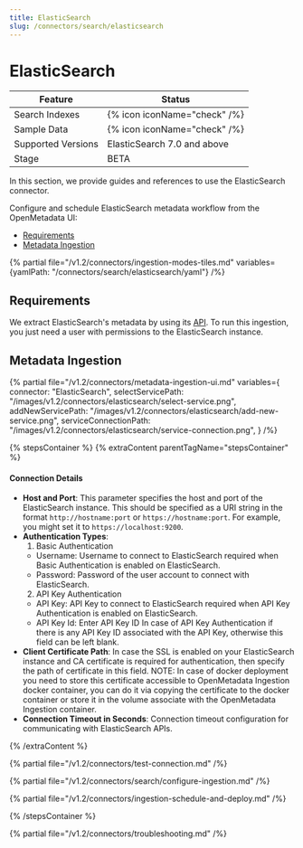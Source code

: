 ```yaml
---
title: ElasticSearch
slug: /connectors/search/elasticsearch
---
```


# ElasticSearch

| Feature            | Status               |
|------------|------------------------------|
| Search Indexes | {% icon iconName="check" /%} |
| Sample Data | {% icon iconName="check" /%} |
| Supported Versions | ElasticSearch 7.0 and above |
| Stage              | BETA                      |

In this section, we provide guides and references to use the ElasticSearch connector.

Configure and schedule ElasticSearch metadata workflow from the OpenMetadata UI:

- [Requirements](#requirements)
- [Metadata Ingestion](#metadata-ingestion)

{% partial file="/v1.2/connectors/ingestion-modes-tiles.md" variables={yamlPath: "/connectors/search/elasticsearch/yaml"} /%}

## Requirements

We extract ElasticSearch's metadata by using its [API](https://www.elastic.co/guide/en/elasticsearch/reference/current/rest-apis.html). To run this ingestion, you just need a user with permissions to the ElasticSearch instance.


## Metadata Ingestion

{% partial 
  file="/v1.2/connectors/metadata-ingestion-ui.md" 
  variables={
    connector: "ElasticSearch", 
    selectServicePath: "/images/v1.2/connectors/elasticsearch/select-service.png",
    addNewServicePath: "/images/v1.2/connectors/elasticsearch/add-new-service.png",
    serviceConnectionPath: "/images/v1.2/connectors/elasticsearch/service-connection.png",
} 
/%}

{% stepsContainer %}
{% extraContent parentTagName="stepsContainer" %}

#### Connection Details

- **Host and Port**: This parameter specifies the host and port of the ElasticSearch instance. This should be specified as a URI string in the format `http://hostname:port` or `https://hostname:port`. For example, you might set it to `https://localhost:9200`.
- **Authentication Types**:
    1. Basic Authentication
    - Username: Username to connect to ElasticSearch required when Basic Authentication is enabled on ElasticSearch.
    - Password: Password of the user account to connect with ElasticSearch.
    2. API Key Authentication
    - API Key: API Key to connect to ElasticSearch required when API Key Authentication is enabled on ElasticSearch.
    - API Key Id: Enter API Key ID In case of API Key Authentication if there is any API Key ID associated with the API Key, otherwise this field can be left blank.
- **Client Certificate Path**: In case the SSL is enabled on your ElasticSearch instance and CA certificate is required for authentication, then specify the path of certificate in this field. NOTE: In case of docker deployment you need to store this certificate accessible to OpenMetadata Ingestion docker container, you can do it via copying the certificate to the docker container or store it in the volume associate with the OpenMetadata Ingestion container.
- **Connection Timeout in Seconds**: Connection timeout configuration for communicating with ElasticSearch APIs.

{% /extraContent %}

{% partial file="/v1.2/connectors/test-connection.md" /%}

{% partial file="/v1.2/connectors/search/configure-ingestion.md" /%}

{% partial file="/v1.2/connectors/ingestion-schedule-and-deploy.md" /%}

{% /stepsContainer %}

{% partial file="/v1.2/connectors/troubleshooting.md" /%}

